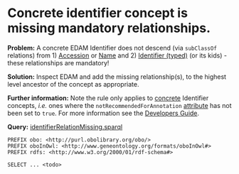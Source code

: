 #  Concrete identifier concept is missing mandatory relationships.

**Problem:**
A concrete EDAM Identifier does not descend (via ```subClassOf``` relations) from 1) [Accession](http://edamontology.org/data_2091) or [Name](http://edamontology.org/data_2099) and 2) [Identifier (typed)](http://edamontology.org/data_0976) (or its kids) - these relationships are mandatory!

**Solution:** Inspect EDAM and add the missing relationship(s), to the highest level ancestor of the concept as appropriate.

**Further information:** Note the rule only applies to [concrete](https://edamontologydocs.readthedocs.io/en/latest/technical_details.html#concept-types) Identifier concepts, *i.e.* ones where the ```notRecommendedForAnnotation``` [attribute](https://edamontologydocs.readthedocs.io/en/latest/developers_guide.html#optional-attributes) has not been set to ```true```.  For more information see the [Developers Guide](https://edamontologydocs.readthedocs.io/en/latest/developers_guide.html#hierarchy).


**Query:** [identifierRelationMissing.sparql](https://github.com/edamontology/edamverify/blob/master/queries/identifierRelationMissing.sparql)

```sparql
PREFIX obo: <http://purl.obolibrary.org/obo/>
PREFIX oboInOwl: <http://www.geneontology.org/formats/oboInOwl#>
PREFIX rdfs: <http://www.w3.org/2000/01/rdf-schema#>

SELECT ... <todo>
```
